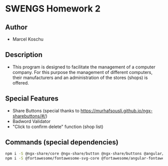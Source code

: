 # SWENGS Homework 2

## Author
* Marcel Koschu

## Description
- This program is designed to facilitate the management of a computer company. For this purpose the management of different computers, their manufacturers and an administration of the stores (shops) is offered.

## Special Features
- Share Buttons (special thanks to https://murhafsousli.github.io/ngx-sharebuttons/#/)
- Badword Validator
- "Click to confirm delete" function (shop list)

## Commands (special dependencies)
````bash
npm i -S @ngx-share/core @ngx-share/button @ngx-share/buttons @angular/cdk
npm i -S @fortawesome/fontawesome-svg-core @fortawesome/angular-fontawesome @fortawesome/free-solid-svg-icons @fortawesome/free-brands-svg-icons
````
